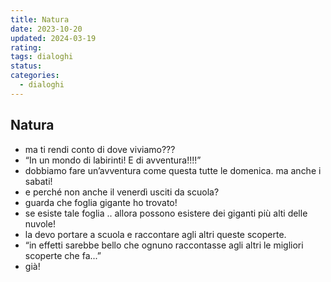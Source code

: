 ```yaml
---
title: Natura
date: 2023-10-20
updated: 2024-03-19
rating: 
tags: dialoghi
status: 
categories:
  - dialoghi
---
```

## Natura

- ma ti rendi conto di dove viviamo???
- “In un mondo di labirinti! E di avventura!!!!”
- dobbiamo fare un’avventura come questa tutte le domenica. ma anche i sabati!  
- e perché non anche il venerdì usciti da scuola?
- guarda che foglia gigante ho trovato!  
- se esiste tale foglia .. allora possono esistere dei giganti più alti delle nuvole!
- la devo portare a scuola e raccontare agli altri queste scoperte.
- “in effetti sarebbe bello che ognuno raccontasse agli altri le migliori scoperte che fa...”
- già!
